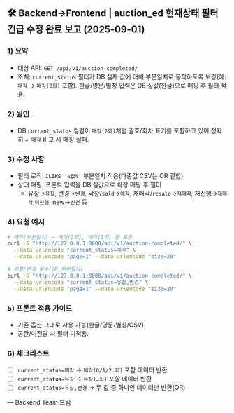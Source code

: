 ## 🛠️ Backend→Frontend | auction_ed 현재상태 필터 긴급 수정 완료 보고 (2025-09-01)

### 1) 요약

- 대상 API: `GET /api/v1/auction-completed/`
- 조치: `current_status` 필터가 DB 실제 값에 대해 부분일치로 동작하도록 보강(예: `매각` → `매각(2회)` 포함). 한글/영문/별칭 입력은 DB 실값(한글)으로 매핑 후 필터 적용.

### 2) 원인

- DB `current_status` 컬럼이 `매각(2회)`처럼 괄호/회차 표기를 포함하고 있어 정확히 `= 매각` 비교 시 매칭 실패.

### 3) 수정 사항

- 필터 로직: `ILIKE '%값%'` 부분일치 적용(다중값 CSV는 OR 결합)
- 상태 매핑: 프론트 입력을 DB 실값으로 확장 매핑 후 필터
  - 유찰→`유찰`, 변경→`변경`, 낙찰/`sold`→`매각`, 재매각/`resale`→`재매각`, 재진행→`재매각`,`미진행`, new→`신건` 등

### 4) 요청 예시

```bash
# 매각(부분일치) → 매각(2회), 매각(3회) 등 포함
curl -G "http://127.0.0.1:8000/api/v1/auction-completed/" \
  --data-urlencode "current_status=매각" \
  --data-urlencode "page=1" --data-urlencode "size=20"

# 유찰/변경 복수(OR 부분일치)
curl -G "http://127.0.0.1:8000/api/v1/auction-completed/" \
  --data-urlencode "current_status=유찰,변경" \
  --data-urlencode "page=1" --data-urlencode "size=20"
```

### 5) 프론트 적용 가이드

- 기존 옵션 그대로 사용 가능(한글/영문/별칭/CSV).
- 공란/미전달 시 필터 미적용.

### 6) 체크리스트

- [ ] `current_status=매각` → `매각(0/1/2…회)` 포함 데이터 반환
- [ ] `current_status=유찰` → `유찰(…회)` 포함 데이터 반환
- [ ] `current_status=유찰,변경` → 두 값 중 하나인 데이터만 반환(OR)

—
Backend Team 드림


